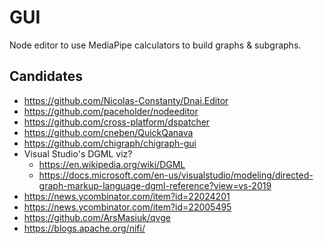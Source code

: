 # GUI

Node editor to use MediaPipe calculators to build graphs & subgraphs.

## Candidates
* https://github.com/Nicolas-Constanty/Dnai.Editor
* https://github.com/paceholder/nodeeditor
* https://github.com/cross-platform/dspatcher
* https://github.com/cneben/QuickQanava
* https://github.com/chigraph/chigraph-gui
* Visual Studio's DGML viz?
    * https://en.wikipedia.org/wiki/DGML
    * https://docs.microsoft.com/en-us/visualstudio/modeling/directed-graph-markup-language-dgml-reference?view=vs-2019
* https://news.ycombinator.com/item?id=22024201
* https://news.ycombinator.com/item?id=22005495
* https://github.com/ArsMasiuk/qvge
* https://blogs.apache.org/nifi/
